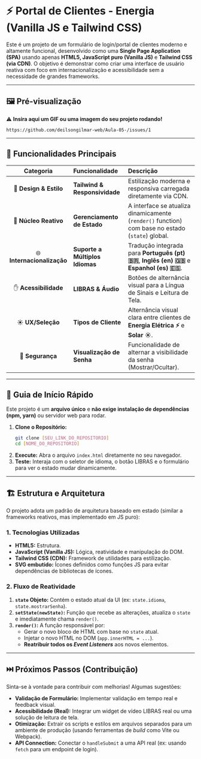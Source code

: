 # ⚡ Portal de Clientes - Energia (Vanilla JS e Tailwind CSS)

Este é um projeto de um formulário de login/portal de clientes moderno e altamente funcional, desenvolvido como uma **Single Page Application (SPA)** usando apenas **HTML5, JavaScript puro (Vanilla JS)** e **Tailwind CSS (via CDN)**. O objetivo é demonstrar como criar uma interface de usuário reativa com foco em internacionalização e acessibilidade sem a necessidade de grandes frameworks.

-----

## 🖼️ Pré-visualização

⚠️ **Insira aqui um GIF ou uma imagem do seu projeto rodando\!**

 `https://github.com/deilsongilmar-web/Aula-05-/issues/1`

-----

## 🌟 Funcionalidades Principais

| Categoria | Funcionalidade | Descrição |
| :---: | :--- | :--- |
| 🎨 **Design & Estilo** | **Tailwind & Responsividade** | Estilização moderna e responsiva carregada diretamente via CDN. |
| 🧠 **Núcleo Reativo** | **Gerenciamento de Estado** | A interface se atualiza dinamicamente (`render()` function) com base no estado (`state`) global. |
| 🌐 **Internacionalização** | **Suporte a Múltiplos Idiomas** | Tradução integrada para **Português (pt) 🇧🇷**, **Inglês (en) 🇬🇧** e **Espanhol (es) 🇪🇸**. |
| ✋ **Acessibilidade** | **LIBRAS & Áudio** | Botões de alternância visual para a Língua de Sinais e Leitura de Tela. |
| ☀️ **UX/Seleção** | **Tipos de Cliente** | Alternância visual clara entre clientes de **Energia Elétrica ⚡** e **Solar ☀️**. |
| 🔑 **Segurança** | **Visualização de Senha** | Funcionalidade de alternar a visibilidade da senha (Mostrar/Ocultar). |

-----

## 🚀 Guia de Início Rápido

Este projeto é um **arquivo único** e **não exige instalação de dependências (npm, yarn)** ou servidor web para rodar.

1.  **Clone o Repositório:**
    ```bash
    git clone [SEU_LINK_DO_REPOSITORIO]
    cd [NOME_DO_REPOSITORIO]
    ```
2.  **Execute:** Abra o arquivo `index.html` diretamente no seu navegador.
3.  **Teste:** Interaja com o seletor de idioma, o botão LIBRAS e o formulário para ver o estado mudar dinamicamente.

-----

## 🏗️ Estrutura e Arquitetura

O projeto adota um padrão de arquitetura baseado em estado (similar a frameworks reativos, mas implementado em JS puro):

### 1\. Tecnologias Utilizadas

  * **HTML5:** Estrutura.
  * **JavaScript (Vanilla JS):** Lógica, reatividade e manipulação do DOM.
  * **Tailwind CSS (CDN):** Framework de utilidades para estilização.
  * **SVG embutido:** Ícones definidos como funções JS para evitar dependências de bibliotecas de ícones.

### 2\. Fluxo de Reatividade

1.  **`state` Objeto:** Contém o estado atual da UI (ex: `state.idioma`, `state.mostrarSenha`).
2.  **`setState(newState)`:** Função que recebe as alterações, atualiza o `state` e imediatamente chama `render()`.
3.  **`render()`:** A função responsável por:
      * Gerar o novo bloco de HTML com base no `state` atual.
      * Injetar o novo HTML no DOM (`app.innerHTML = ...`).
      * **Reatribuir todos os *Event Listeners*** aos novos elementos.

-----

## ⏭️ Próximos Passos (Contribuição)

Sinta-se à vontade para contribuir com melhorias\! Algumas sugestões:

  * **Validação de Formulário:** Implementar validação em tempo real e feedback visual.
  * **Acessibilidade (Real):** Integrar um widget de vídeo LIBRAS real ou uma solução de leitura de tela.
  * **Otimização:** Extrair os scripts e estilos em arquivos separados para um ambiente de produção (usando ferramentas de *build* como Vite ou Webpack).
  * **API Connection:** Conectar o `handleSubmit` a uma API real (ex: usando `fetch` para um endpoint de login).
